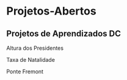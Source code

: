 # **Projetos-Abertos**

## Projetos de Aprendizados DC

Altura dos Presidentes

Taxa de Natalidade

Ponte Fremont
